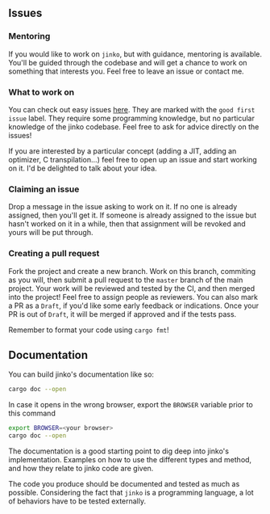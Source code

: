 ## Issues

### Mentoring

If you would like to work on `jinko`, but with guidance, mentoring is available. You'll
be guided through the codebase and will get a chance to work on something that interests
you. Feel free to leave an issue or contact me.

### What to work on

You can check out easy issues
[here](https://github.com/cohenarthur/jinko/issues?q=is%3Aopen+is%3Aissue+label%3A"good+first+issue").
They are marked with the `good first issue` label. They require some programming
knowledge, but no particular knowledge of the jinko codebase. Feel free to ask for advice
directly on the issues!

If you are interested by a particular concept (adding a JIT, adding an optimizer, C
transpilation...) feel free to open up an issue and start working on it. I'd be delighted
to talk about your idea.

### Claiming an issue

Drop a message in the issue asking to work on it. If no one is already assigned, then
you'll get it. If someone is already assigned to the issue but hasn't worked on it in a
while, then that assignment will be revoked and yours will be put through.

### Creating a pull request

Fork the project and create a new branch. Work on this branch, commiting as you will,
then submit a pull request to the `master` branch of the main project. Your work will
be reviewed and tested by the CI, and then merged into the project!
Feel free to assign people as reviewers. You can also mark a PR as a `Draft`, if you'd like
some early feedback or indications. Once your PR is out of `Draft`, it will be merged
if approved and if the tests pass.

Remember to format your code using `cargo fmt`!

## Documentation

You can build jinko's documentation like so:
```sh
cargo doc --open
```

In case it opens in the wrong browser, export the `BROWSER` variable prior to this command
```sh
export BROWSER=<your browser>
cargo doc --open
```

The documentation is a good starting point to dig deep into jinko's implementation.
Examples on how to use the different types and method, and how they relate to jinko code
are given.

The code you produce should be documented and tested as much as possible. Considering the
fact that `jinko` is a programming language, a lot of behaviors have to be tested
externally.
